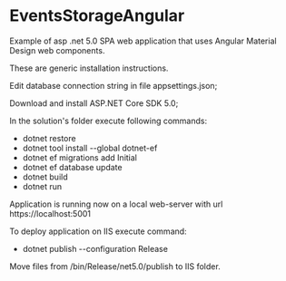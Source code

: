 # EventsStorageAngular
Example of asp .net 5.0 SPA web application that uses Angular Material Design web components.

These are generic installation instructions.

Edit database connection string in file appsettings.json;

Download and install ASP.NET Core SDK 5.0;

In the solution's folder execute following commands:

* dotnet restore
* dotnet tool install --global dotnet-ef
* dotnet ef migrations add Initial
* dotnet ef database update
* dotnet build
* dotnet run

Application is running now on a local web-server with url https://localhost:5001

To deploy application on IIS execute command:

* dotnet publish --configuration Release

Move files from /bin/Release/net5.0/publish to IIS folder.
